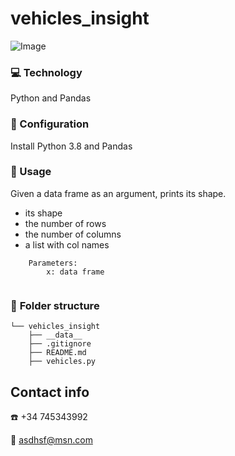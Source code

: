 # vehicles_insight

![Image](https://cdn.cjr.org/wp-content/uploads/2019/07/AdobeStock_165953143-686x371.jpeg)

### :computer: Technology

Python and Pandas

### :wrench: Configuration

Install Python 3.8 and Pandas

### :signal_strength: Usage
Given a data frame as an argument, prints its shape.
* its shape
* the number of rows
* the number of columns
* a list with col names

```
    Parameters:
        x: data frame
    
 ```
### :file_folder: **Folder structure**

```
└── vehicles_insight
    ├── __data__
    ├── .gitignore
    ├── README.md
    ├── vehicles.py
```

## **Contact info**

:phone: +34 745343992

:email: [asdhsf@msn.com](mailto:asdhsf@msn.com)
